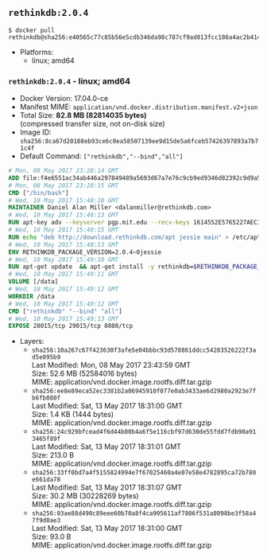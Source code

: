 ## `rethinkdb:2.0.4`

```console
$ docker pull rethinkdb@sha256:e40565c77c85b56e5cdb346da98c787cf9ad013fcc186a4ac2b41473723a18f7
```

-	Platforms:
	-	linux; amd64

### `rethinkdb:2.0.4` - linux; amd64

-	Docker Version: 17.04.0-ce
-	Manifest MIME: `application/vnd.docker.distribution.manifest.v2+json`
-	Total Size: **82.8 MB (82814035 bytes)**  
	(compressed transfer size, not on-disk size)
-	Image ID: `sha256:8ca67d20108eb93ce6c0ea58507139ee9d15de5a6fceb57426397893a7b71c4f`
-	Default Command: `["rethinkdb","--bind","all"]`

```dockerfile
# Mon, 08 May 2017 23:28:14 GMT
ADD file:f4e6551ac34ab446a297849489a5693d67a7e76c9cb9ed9346d82392c9d9a5fe in / 
# Mon, 08 May 2017 23:28:15 GMT
CMD ["/bin/bash"]
# Wed, 10 May 2017 15:48:10 GMT
MAINTAINER Daniel Alan Miller <dalanmiller@rethinkdb.com>
# Wed, 10 May 2017 15:48:13 GMT
RUN apt-key adv --keyserver pgp.mit.edu --recv-keys 1614552E5765227AEC39EFCFA7E00EF33A8F2399
# Wed, 10 May 2017 15:48:15 GMT
RUN echo "deb http://download.rethinkdb.com/apt jessie main" > /etc/apt/sources.list.d/rethinkdb.list
# Wed, 10 May 2017 15:48:53 GMT
ENV RETHINKDB_PACKAGE_VERSION=2.0.4~0jessie
# Wed, 10 May 2017 15:49:10 GMT
RUN apt-get update 	&& apt-get install -y rethinkdb=$RETHINKDB_PACKAGE_VERSION 	&& rm -rf /var/lib/apt/lists/*
# Wed, 10 May 2017 15:49:11 GMT
VOLUME [/data]
# Wed, 10 May 2017 15:49:12 GMT
WORKDIR /data
# Wed, 10 May 2017 15:49:12 GMT
CMD ["rethinkdb" "--bind" "all"]
# Wed, 10 May 2017 15:49:13 GMT
EXPOSE 28015/tcp 29015/tcp 8080/tcp
```

-	Layers:
	-	`sha256:10a267c67f423630f3afe5e04bbbc93d578861ddcc54283526222f3ad5e895b9`  
		Last Modified: Mon, 08 May 2017 23:43:59 GMT  
		Size: 52.6 MB (52584016 bytes)  
		MIME: application/vnd.docker.image.rootfs.diff.tar.gzip
	-	`sha256:ee8e89eca52ec3381b2a06945910f077e0ab3433ae6d2980a2923e7fb6fb080f`  
		Last Modified: Sat, 13 May 2017 18:31:00 GMT  
		Size: 1.4 KB (1444 bytes)  
		MIME: application/vnd.docker.image.rootfs.diff.tar.gzip
	-	`sha256:24c929bfcead4f6d44b80b4a6f5e116cbf97d630de55fdd7fdb90a913465f89f`  
		Last Modified: Sat, 13 May 2017 18:31:01 GMT  
		Size: 213.0 B  
		MIME: application/vnd.docker.image.rootfs.diff.tar.gzip
	-	`sha256:33ff0bd7a4f5155824994e7f67025460a4e07e58e4782895ca72b780e661da78`  
		Last Modified: Sat, 13 May 2017 18:31:07 GMT  
		Size: 30.2 MB (30228269 bytes)  
		MIME: application/vnd.docker.image.rootfs.diff.tar.gzip
	-	`sha256:03ae88d490c89eee60b70a8f4ca905611af7806f531a8098be3f58a47f9d0ae3`  
		Last Modified: Sat, 13 May 2017 18:31:00 GMT  
		Size: 93.0 B  
		MIME: application/vnd.docker.image.rootfs.diff.tar.gzip
